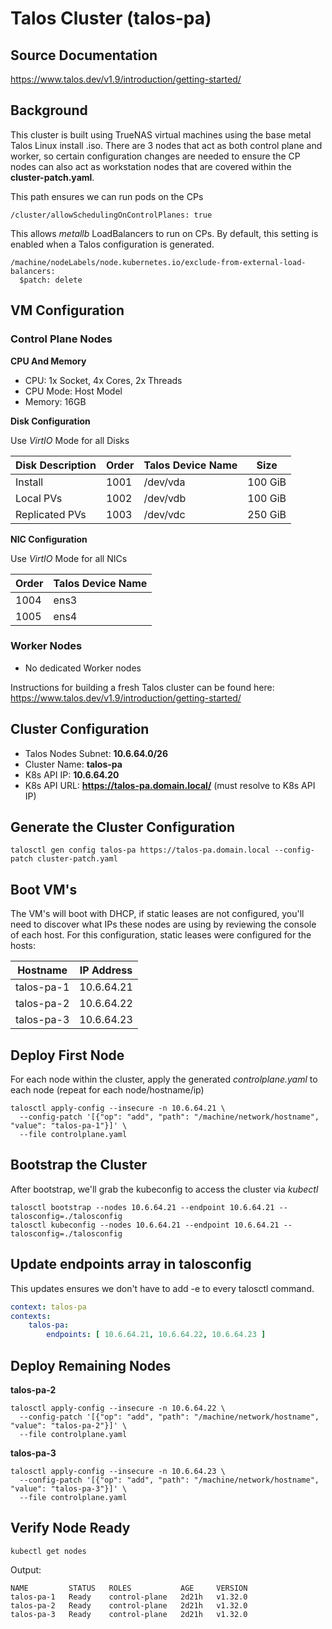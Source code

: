 # Talos Cluster (talos-pa)

## Source Documentation
https://www.talos.dev/v1.9/introduction/getting-started/

## Background
This cluster is built using TrueNAS virtual machines using the base metal Talos Linux install .iso.  There are 3 nodes that act as both control plane and worker, so certain configuration changes are needed to ensure the CP nodes can also act as workstation nodes that are covered within the **cluster-patch.yaml**.

This path ensures we can run pods on the CPs
```
/cluster/allowSchedulingOnControlPlanes: true
```

This allows *metallb* LoadBalancers to run on CPs.  By default, this setting is enabled when a Talos configuration is generated.
```
/machine/nodeLabels/node.kubernetes.io/exclude-from-external-load-balancers:
  $patch: delete
```

## VM Configuration

### Control Plane Nodes

**CPU And Memory**

- CPU: 1x Socket, 4x Cores, 2x Threads
- CPU Mode: Host Model 
- Memory: 16GB

**Disk Configuration**

Use *VirtIO* Mode for all Disks

| Disk Description | Order | Talos Device Name | Size |
|----------|---------|----------|---------- |
| Install | 1001 | /dev/vda | 100 GiB |
| Local PVs | 1002 | /dev/vdb | 100 GiB |
| Replicated PVs | 1003 | /dev/vdc | 250 GiB |

**NIC Configuration**

Use *VirtIO* Mode for all NICs

| Order | Talos Device Name |
| ----- | ----- |
| 1004 | ens3 |
| 1005 | ens4 |

### Worker Nodes
- No dedicated Worker nodes

Instructions for building a fresh Talos cluster can be found here: https://www.talos.dev/v1.9/introduction/getting-started/

## Cluster Configuration
- Talos Nodes Subnet: **10.6.64.0/26**
- Cluster Name: **talos-pa**
- K8s API IP: **10.6.64.20**
- K8s API URL:  **https://talos-pa.domain.local/**  (must resolve to K8s API IP)

## Generate the Cluster Configuration

```
talosctl gen config talos-pa https://talos-pa.domain.local --config-patch cluster-patch.yaml
```
## Boot VM's

The VM's will boot with DHCP, if static leases are not configured, you'll need to discover what IPs these nodes are using by reviewing the console of each host.  For this configuration, static leases were configured for the hosts:

| Hostname | IP Address |
| --------------- | --------------- |
| talos-pa-1 | 10.6.64.21 |
| talos-pa-2 | 10.6.64.22 |
| talos-pa-3 | 10.6.64.23 |

## Deploy First Node

For each node within the cluster, apply the generated *controlplane.yaml* to each node (repeat for each node/hostname/ip)

```
talosctl apply-config --insecure -n 10.6.64.21 \
  --config-patch '[{"op": "add", "path": "/machine/network/hostname", "value": "talos-pa-1"}]' \
  --file controlplane.yaml
```

## Bootstrap the Cluster

After bootstrap, we'll grab the kubeconfig to access the cluster via *kubectl*

```
talosctl bootstrap --nodes 10.6.64.21 --endpoint 10.6.64.21 --talosconfig=./talosconfig
talosctl kubeconfig --nodes 10.6.64.21 --endpoint 10.6.64.21 --talosconfig=./talosconfig
```

## Update endpoints array in talosconfig
This updates ensures we don't have to add -e <ip> to every talosctl command.
```yaml
context: talos-pa
contexts:
    talos-pa:
        endpoints: [ 10.6.64.21, 10.6.64.22, 10.6.64.23 ]
```

## Deploy Remaining Nodes

**talos-pa-2**
```
talosctl apply-config --insecure -n 10.6.64.22 \
  --config-patch '[{"op": "add", "path": "/machine/network/hostname", "value": "talos-pa-2"}]' \
  --file controlplane.yaml
```

**talos-pa-3**
```
talosctl apply-config --insecure -n 10.6.64.23 \
  --config-patch '[{"op": "add", "path": "/machine/network/hostname", "value": "talos-pa-3"}]' \
  --file controlplane.yaml
```

## Verify Node Ready
```
kubectl get nodes
```
Output:
```
NAME         STATUS   ROLES           AGE     VERSION
talos-pa-1   Ready    control-plane   2d21h   v1.32.0
talos-pa-2   Ready    control-plane   2d21h   v1.32.0
talos-pa-3   Ready    control-plane   2d21h   v1.32.0
```

